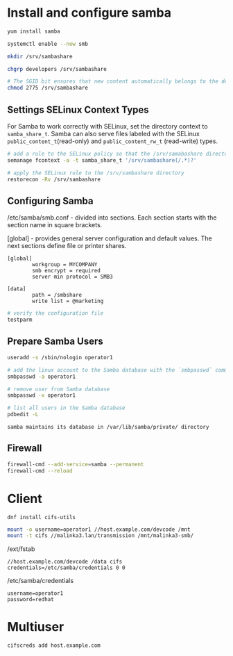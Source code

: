# Install and configure samba

```sh
yum install samba

systemctl enable --now smb
```

```sh
mkdir /srv/sambashare
```

```sh
chgrp developers /srv/sambashare

# The SGID bit ensures that new content automatically belongs to the developers group
chmod 2775 /srv/sambashare
```

## Settings SELinux Context Types
For Samba to work correctly with SELinux, set the directory context to `samba_share_t`. Samba can also serve files labeled with the SELinux `public_content_t`(read-only) and `public_content_rw_t` (read-write) types.

```sh
# add a rule to the SELinux policy so that the /srv/samabashare directory and its content have a context type of samba_share_t
semanage fcontext -a -t samba_share_t '/srv/sambashare(/.*)?'

# apply the SELinux rule to the /srv/sambashare directory
restorecon -Rv /srv/sambashare
```

## Configuring Samba

/etc/samba/smb.conf - divided into sections. Each section starts with the section name in square brackets.

[global] - provides general server configuration and default values. The next sections define file or printer shares.

```
[global]
        workgroup = MYCOMPANY
        smb encrypt = required
        server min protocol = SMB3

[data]
        path = /smbshare
        write list = @marketing

```

```sh
# verify the configuration file
testparm
```

## Prepare Samba Users

```sh
useradd -s /sbin/nologin operator1

# add the linux account to the Samba database with the `smbpasswd` command from the `samba-common-tools` package
smbpasswd -a operator1

# remove user from Samba database
smbpasswd -x operator1

# list all users in the Samba database
pdbedit -L
```
```
samba maintains its database in /var/lib/samba/private/ directory
```

## Firewall
```sh
firewall-cmd --add-service=samba --permanent
firewall-cmd --reload
```

# Client

```
dnf install cifs-utils
```

```sh
mount -o username=operator1 //host.example.com/devcode /mnt
mount -t cifs //malinka3.lan/transmission /mnt/malinka3-smb/
```

/ext/fstab
```
//host.example.com/devcode /data cifs credentials=/etc/samba/credentials 0 0
```

/etc/samba/credentials
```
username=operator1
password=redhat
```

# Multiuser

```sh
cifscreds add host.example.com
```
